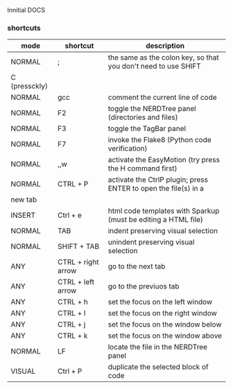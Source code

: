 Innitial DOCS


### shortcuts

mode    | shortcut              | description
--------|-----------------------|-------------------------------------------
NORMAL  | ;                     | the same as the colon key, so that you don't need to use SHIFT 
C (pressckly)|
NORMAL  | gcc                   | comment the current line of code |
NORMAL  | F2                    | toggle the NERDTree panel (directories and files) |
NORMAL  | F3                    | toggle the TagBar panel |
NORMAL  | F7                    | invoke the Flake8 (Python code verification) |
NORMAL  | ,,w                   | activate the EasyMotion (try press the H command first) |
NORMAL  | CTRL + P              | activate the CtrlP plugin; press ENTER to open the file(s) in a
new tab |
INSERT  | Ctrl + e              | html code templates with Sparkup (must be editing a HTML file) |
NORMAL  | TAB                   | indent preserving visual selection |
NORMAL  | SHIFT + TAB           | unindent preserving visual selection |
ANY     | CTRL + right arrow    | go to the next tab |
ANY     | CTRL + left arrow     | go to the previuos tab |
ANY     | CTRL + h              | set the focus on the left window |
ANY     | CTRL + l              | set the focus on the right window |
ANY     | CTRL + j              | set the focus on the window below |
ANY     | CTRL + k              | set the focus on the window above |
NORMAL  | LF                    | locate the file in the NERDTree panel | 
VISUAL  | Ctrl + P              | duplicate the selected block of code |
